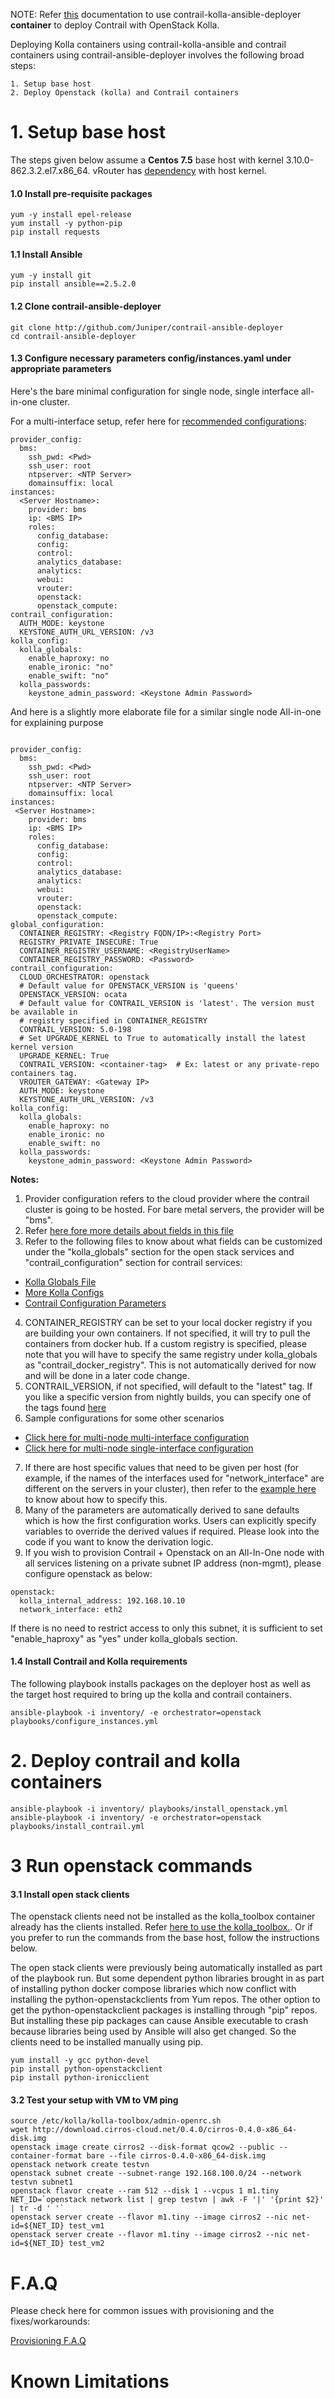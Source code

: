 NOTE: Refer [this](https://github.com/Juniper/contrail-ansible-deployer/wiki/%5B-Container-Workflow%5D-Deploying-Contrail-with-OpenStack) documentation to use contrail-kolla-ansible-deployer **container** to deploy Contrail with OpenStack Kolla.

Deploying Kolla containers using contrail-kolla-ansible and contrail containers using contrail-ansible-deployer involves the following broad steps:

```
1. Setup base host
2. Deploy Openstack (kolla) and Contrail containers
```

# 1. Setup base host

The steps given below assume a **Centos 7.5** base host with kernel 3.10.0-862.3.2.el7.x86_64. vRouter has [dependency](https://github.com/Juniper/contrail-ansible-deployer/wiki/Provisioning-F.A.Q#5-vrouter-module-is-not-getting-installed-on-the-computes-vrouter-container-in-error-state-and-docker-logs-show-the-error-like-this) with host kernel.

#### 1.0 Install pre-requisite packages

```
yum -y install epel-release 
yum install -y python-pip
pip install requests
```

#### 1.1 Install Ansible 

```
yum -y install git
pip install ansible==2.5.2.0
```

#### 1.2 Clone contrail-ansible-deployer

```
git clone http://github.com/Juniper/contrail-ansible-deployer
cd contrail-ansible-deployer
```

#### 1.3 Configure necessary parameters config/instances.yaml under appropriate parameters

Here's the bare minimal configuration for single node, single interface all-in-one cluster.

For a multi-interface setup, refer here for [recommended configurations](https://github.com/Juniper/contrail-ansible-deployer/wiki/Contrail's-multi-interface-setup-in-general): 

```
provider_config:
  bms:
    ssh_pwd: <Pwd>
    ssh_user: root
    ntpserver: <NTP Server>
    domainsuffix: local
instances:
  <Server Hostname>:
    provider: bms
    ip: <BMS IP>
    roles:
      config_database:
      config:
      control:
      analytics_database:
      analytics:
      webui:
      vrouter:
      openstack:
      openstack_compute:  
contrail_configuration:
  AUTH_MODE: keystone
  KEYSTONE_AUTH_URL_VERSION: /v3
kolla_config:
  kolla_globals:
    enable_haproxy: no
    enable_ironic: "no"
    enable_swift: "no"
  kolla_passwords:
    keystone_admin_password: <Keystone Admin Password>
```

And here is a slightly more elaborate file for a similar single node All-in-one for explaining purpose

```

provider_config:
  bms:
    ssh_pwd: <Pwd>
    ssh_user: root
    ntpserver: <NTP Server>
    domainsuffix: local
instances:
 <Server Hostname>:
    provider: bms
    ip: <BMS IP>
    roles:
      config_database:
      config:
      control:
      analytics_database:
      analytics:
      webui:
      vrouter:
      openstack:
      openstack_compute:
global_configuration:
  CONTAINER_REGISTRY: <Registry FQDN/IP>:<Registry Port>
  REGISTRY_PRIVATE_INSECURE: True
  CONTAINER_REGISTRY_USERNAME: <RegistryUserName>
  CONTAINER_REGISTRY_PASSWORD: <Password>
contrail_configuration:
  CLOUD_ORCHESTRATOR: openstack
  # Default value for OPENSTACK_VERSION is 'queens'
  OPENSTACK_VERSION: ocata
  # Default value for CONTRAIL_VERSION is 'latest'. The version must be available in
  # registry specified in CONTAINER_REGISTRY
  CONTRAIL_VERSION: 5.0-198
  # Set UPGRADE_KERNEL to True to automatically install the latest kernel version
  UPGRADE_KERNEL: True
  CONTRAIL_VERSION: <container-tag>  # Ex: latest or any private-repo containers tag.
  VROUTER_GATEWAY: <Gateway IP>
  AUTH_MODE: keystone
  KEYSTONE_AUTH_URL_VERSION: /v3
kolla_config:
  kolla_globals:
    enable_haproxy: no
    enable_ironic: no
    enable_swift: no
  kolla_passwords:
    keystone_admin_password: <Keystone Admin Password>
```


**Notes:**
1. Provider configuration refers to the cloud provider where the contrail cluster is going to be hosted. For bare metal servers, the provider will be "bms".
2. Refer [here fore more details about fields in this file](https://github.com/Juniper/contrail-ansible-deployer/blob/master/README.md#configuration)
3. Refer to the following files to know about what fields can be customized under the "kolla_globals" section for the open stack services and "contrail_configuration" section for contrail services:
*    [Kolla Globals File](https://github.com/Juniper/contrail-kolla-ansible/blob/contrail/ocata/etc/kolla/globals.yml.original)
*    [More Kolla Configs](https://github.com/Juniper/contrail-kolla-ansible/blob/contrail/ocata/ansible/group_vars/all.yml)
*    [Contrail Configuration Parameters](https://github.com/Juniper/contrail-container-builder/blob/master/containers/base/common.sh)

4. CONTAINER_REGISTRY can be set to your local docker registry if you are building your own containers. If not specified, it will try to pull the containers from docker hub.
   If a custom registry is specified, please note that you will have to specify the same registry under kolla_globals as "contrail_docker_registry". This is not automatically derived for now and will be done in a later code change.
5. CONTRAIL_VERSION, if not specified, will default to the "latest" tag. If you like a specific version from nightly builds, you can specify one of the tags found [here](https://hub.docker.com/r/opencontrailnightly/contrail-nodemgr/tags/)
6. Sample configurations for some other scenarios
* [Click here for multi-node multi-interface configuration](https://github.com/Juniper/contrail-ansible-deployer/wiki/Configuration-Sample-for-Multi-Node-Openstack-HA-and-Contrail-(multi-interface))
* [Click here for multi-node single-interface configuration](https://github.com/Juniper/contrail-ansible-deployer/wiki/Configuration-Sample-for-Multi-Node-Openstack-HA-and-Contrail-(single-interface))
7. If there are host specific values that need to be given per host (for example, if the names of the interfaces used for "network_interface" are different on the servers in your cluster), then refer to the [example here](https://github.com/Juniper/contrail-ansible-deployer/wiki/Configuration-Sample-for-Multi-Node-Openstack-HA-and-Contrail-(multi-interface)) to know about how to specify this.
8. Many of the parameters are automatically derived to sane defaults which is how the first configuration works. Users can explicitly specify variables to override the derived values if required. Please look into the code if you want to know the derivation logic.
9. If you wish to provision Contrail + Openstack on an All-In-One node with all services listening on a private subnet IP address (non-mgmt), please configure openstack as below:
```
openstack:
  kolla_internal_address: 192.168.10.10
  network_interface: eth2
```

   If there is no need to restrict access to only this subnet, it is sufficient to set "enable_haproxy" as "yes" under kolla_globals section.

#### 1.4 Install Contrail and Kolla requirements    

The following playbook installs packages on the deployer host as well as the target host required to bring up the kolla and contrail containers. 
    
```
ansible-playbook -i inventory/ -e orchestrator=openstack playbooks/configure_instances.yml
```


# 2. Deploy contrail and kolla containers

```
ansible-playbook -i inventory/ playbooks/install_openstack.yml
ansible-playbook -i inventory/ -e orchestrator=openstack playbooks/install_contrail.yml
```

# 3 Run openstack commands

#### 3.1 Install open stack clients

The openstack clients need not be installed as the kolla_toolbox container already has the clients installed. Refer [here to use the kolla_toolbox.](https://github.com/Juniper/contrail-ansible-deployer/wiki/Provisioning-F.A.Q#how-to-use-the-kolla_toolbox-container-to-run-openstack-cli-commands). Or if you prefer to run the commands from the base host, follow the instructions below.

The open stack clients were previously being automatically installed as part of the playbook run. But some dependent python libraries brought in as part of installing python docker compose libraries which now conflict with installing the python-openstackclients from Yum repos. The other option to get the python-openstackclient packages is installing through "pip" repos. But installing these pip packages can cause Ansible executable to crash because libraries being used by Ansible will also get changed. So the clients need to be installed manually using pip.

```
yum install -y gcc python-devel
pip install python-openstackclient
pip install python-ironicclient
```

#### 3.2 Test your setup with VM to VM ping
```
source /etc/kolla/kolla-toolbox/admin-openrc.sh
wget http://download.cirros-cloud.net/0.4.0/cirros-0.4.0-x86_64-disk.img
openstack image create cirros2 --disk-format qcow2 --public --container-format bare --file cirros-0.4.0-x86_64-disk.img                                      
openstack network create testvn
openstack subnet create --subnet-range 192.168.100.0/24 --network testvn subnet1
openstack flavor create --ram 512 --disk 1 --vcpus 1 m1.tiny
NET_ID=`openstack network list | grep testvn | awk -F '|' '{print $2}' | tr -d ' '`
openstack server create --flavor m1.tiny --image cirros2 --nic net-id=${NET_ID} test_vm1
openstack server create --flavor m1.tiny --image cirros2 --nic net-id=${NET_ID} test_vm2
```
# F.A.Q
Please check here for common issues with provisioning and the fixes/workarounds:

[Provisioning F.A.Q](https://github.com/Juniper/contrail-ansible-deployer/wiki/Provisioning-F.A.Q)

# Known Limitations